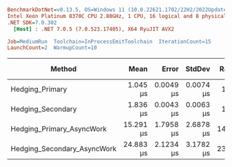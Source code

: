 ``` ini

BenchmarkDotNet=v0.13.5, OS=Windows 11 (10.0.22621.1702/22H2/2022Update/SunValley2), VM=Hyper-V
Intel Xeon Platinum 8370C CPU 2.80GHz, 1 CPU, 16 logical and 8 physical cores
.NET SDK=7.0.302
  [Host] : .NET 7.0.5 (7.0.523.17405), X64 RyuJIT AVX2

Job=MediumRun  Toolchain=InProcessEmitToolchain  IterationCount=15  
LaunchCount=2  WarmupCount=10  

```
|                      Method |      Mean |     Error |    StdDev | Ratio | RatioSD |   Gen0 | Allocated | Alloc Ratio |
|---------------------------- |----------:|----------:|----------:|------:|--------:|-------:|----------:|------------:|
|             Hedging_Primary |  1.045 μs | 0.0049 μs | 0.0074 μs |  1.00 |    0.00 |      - |      40 B |        1.00 |
|           Hedging_Secondary |  1.836 μs | 0.0043 μs | 0.0063 μs |  1.76 |    0.01 | 0.0076 |     224 B |        5.60 |
|   Hedging_Primary_AsyncWork | 15.291 μs | 1.7958 μs | 2.6878 μs | 14.63 |    2.55 | 0.1678 |    4327 B |      108.17 |
| Hedging_Secondary_AsyncWork | 24.883 μs | 2.1234 μs | 3.1782 μs | 23.82 |    3.09 | 0.1526 |    4553 B |      113.83 |
